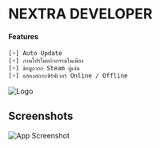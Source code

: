 # NEXTRA DEVELOPER

#### Features
```css
[+] Auto Update
[+] ภาพโปรโมทกิจกรรมในเมือง
[+] ข้อมูลจาก Steam ผู้เล่น
[+] แสดงสถาะเซิร์ฟเวอร์ Online / Offline
```

![Logo](https://media.discordapp.net/attachments/909781362335158302/1050445469144330300/nextra2.png)


## Screenshots

![App Screenshot](https://media.discordapp.net/attachments/1034097388354273392/1042480748776652911/launcher.jpg)

